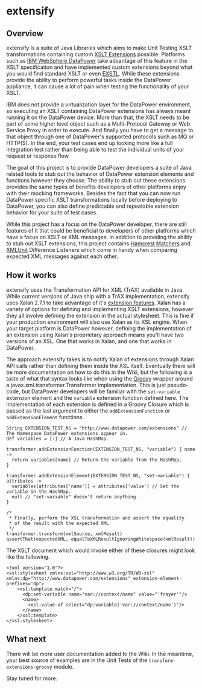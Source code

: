 extensify
=========

Overview
--------

extensify is a suite of Java Libraries which aims to make Unit Testing XSLT transformations
containing custom [XSLT Extensions](http://www.w3.org/TR/xslt#extension) possible. Platforms such as
[IBM WebSphere DataPower](http://www-01.ibm.com/software/integration/datapower/) take advantage of
this feature in the XSLT specification and have implemented custom extensions beyond what you would
find standard XSLT or even [EXSTL](http://www.exslt.org/). While these extensions provide the
ability to perform powerful tasks inside the DataPower appliance, it can cause a lot of pain when
testing the functionality of your XSLT.

IBM does not provide a virtualization layer for the DataPower environment, so executing an XSLT
containing DataPower extensions has always meant running it on the DataPower device. More than that,
the XSLT needs to be part of some higher level object such as a Multi-Protocol Gateway or Web
Service Proxy in order to execute. And finally you have to get a message to that object through one
of DataPower's supported protocols such as MQ or HTTP(S). In the end, your test cases end up looking
more like a full integration test rather than being able to test the individual units of your
request or response flow.

The goal of this project is to provide DataPower developers a suite of Java related tools to stub
out the behavior of DataPower extension elements and functions however they choose. The ability to
stub out these extensions provides the same types of benefits developers of other platforms enjoy
with their mocking frameworks. Besides the fact that you can now run DataPower specific XSLT
transformations locally before deploying to DataPower, you can also define predictable and
repeatable extension behavior for your suite of test cases.

While this project has a focus on the DataPower developer, there are still features of it that could
be beneficial to developers of other platforms which have a focus on XSLT or XML messages. In
addition to providing the ability to stub out XSLT extensions, this project contains [Hamcrest
Matchers](http://code.google.com/p/hamcrest/) and [XMLUnit](http://xmlunit.sourceforge.net/)
Difference Listeners which come in handy when comparing expected XML messages against each other.

How it works
------------

extensify uses the Transformation API for XML (TrAX) available in Java. While current versions of
Java ship with a TrAX implementation, extensify uses Xalan 2.7.1 to take advantage of it's
[extension features](http://xml.apache.org/xalan-j/extensions.html). Xalan has a variety of options
for defining and implementing XSLT extensions, however they all involve defining the extension in
the actual stylesheet. This is fine if your production environment will also use Xalan as its XSL
engine. When your target platform is DataPower however, defining the implementation of an extension
using Xalan's proprietary approach means you'll have two versions of an XSL. One that works in
Xalan, and one that works in DataPower.

The approach extensify takes is to notify Xalan of extensions through Xalan API calls rather than
defining them inside the XSL itself. Eventually there will be more documentation on how to do this
in the Wiki, but the following is a taste of what that syntax looks like when using the
[Groovy](http://groovy.codehaus.org/) wrapper around a javax.xml.transformer.Transformer
implementation. This is just pseudo-code, but DataPower developers will be familiar with the
`set-variable` extension element and the `variable` extension function defined here. The
implementation of each extension is defined in a Groovy Closure which is passed as the last argument
to either the `addExtensionFunction` or `addExtensionElement` functions.

    String EXTENSION_TEST_NS = "http://www.datapower.com/extensions" // The Namespace DataPower extensions appear in.
    def variables = [:] // A Java HashMap.

    transformer.addExtensionFunction(EXTENSION_TEST_NS, "variable") { name ->
      return variables[name] // Return the variable from the HashMap.
    }

    transformer.addExtensionElement(EXTENSION_TEST_NS, "set-variable") { attributes ->
      variables[attributes['name']] = attributes['value'] // Set the variable in the HashMap.
      null // "set-variable" doesn't return anything.
    }

    /*
     * Finally, perform the XSL transformation and assert the equality
     * of the result with the expected XML
     */
    transformer.transform(xmlSource, xmlResult)
    assertThat(expectedXML, equalToXMLResultIgnoringWhitespace(xmlResult))

The XSLT document which would invoke either of these closures might look like the following.

    <?xml version="1.0"?>
    <xsl:stylesheet xmlns:xsl="http://www.w3.org/TR/WD-xsl" xmlns:dp="http://www.datapower.com/extensions" extension-element-prefixes="dp">
    	<xsl:template match="/">
    	  <dp:set-variable name="var://context/name" value="'frayer'"/>
    	  <name>
    	    <xsl:value-of select="dp:variable('var://context/name')"/>
    	  </name>
    	</xsl:template>
    </xsl:stylesheet>

What next
---------

There will be more user documentation added to the Wiki. In the meantime, your best source of
examples are in the Unit Tests of the `transform-extensions-groovy` module.

Stay tuned for more.
